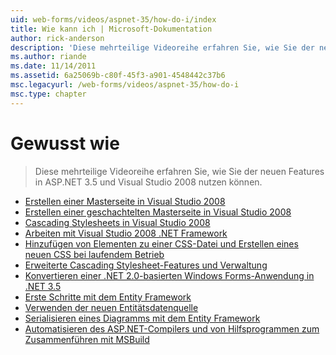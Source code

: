 ```yaml
---
uid: web-forms/videos/aspnet-35/how-do-i/index
title: Wie kann ich | Microsoft-Dokumentation
author: rick-anderson
description: 'Diese mehrteilige Videoreihe erfahren Sie, wie Sie der neuen Features in ASP.NET 3.5 und Visual Studio 2008 nutzen können.'
ms.author: riande
ms.date: 11/14/2011
ms.assetid: 6a25069b-c80f-45f3-a901-4548442c37b6
msc.legacyurl: /web-forms/videos/aspnet-35/how-do-i
msc.type: chapter
---
```

<a name="how-do-i"></a>Gewusst wie
====================
> Diese mehrteilige Videoreihe erfahren Sie, wie Sie der neuen Features in ASP.NET 3.5 und Visual Studio 2008 nutzen können.


- [Erstellen einer Masterseite in Visual Studio 2008](how-do-i-create-a-master-page-in-visual-studio-2008.md)
- [Erstellen einer geschachtelten Masterseite in Visual Studio 2008](how-do-i-create-nested-master-page-in-visual-studio-2008.md)
- [Cascading Stylesheets in Visual Studio 2008](how-do-i-cascading-style-sheets-in-visual-studio-2008.md)
- [Arbeiten mit Visual Studio 2008 .NET Framework](how-do-i-working-with-visual-studio-2008-net-framework.md)
- [Hinzufügen von Elementen zu einer CSS-Datei und Erstellen eines neuen CSS bei laufendem Betrieb](how-do-i-adding-elements-to-a-css-file-and-create-new-css-on-the-fly.md)
- [Erweiterte Cascading Stylesheet-Features und Verwaltung](how-do-i-advance-cascading-style-sheet-features-and-management.md)
- [Konvertieren einer .NET 2.0-basierten Windows Forms-Anwendung in .NET 3.5](how-do-i-converting-a-net-20-windows-forms-application-to-net-35.md)
- [Erste Schritte mit dem Entity Framework](how-do-i-get-started-with-the-entity-framework.md)
- [Verwenden der neuen Entitätsdatenquelle](how-do-i-use-the-new-entity-data-source.md)
- [Serialisieren eines Diagramms mit dem Entity Framework](how-do-i-serialize-a-graph-with-the-entity-framework.md)
- [Automatisieren des ASP.NET-Compilers und von Hilfsprogrammen zum Zusammenführen mit MSBuild](how-do-i-use-msbuild-to-automate-the-aspnet-compiler-and-merge-utilities.md)
